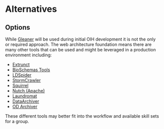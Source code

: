 # Alternatives

## Options

While [Gleaner](https://gleaner.io/) will be used during initial OIH development it is not
the only or required approach.   The web architecture foundation means there are many other tools that
can be used and might be leveraged in a production environment including:

* [Extrunct](https://github.com/scrapinghub/extruct)
* [BioSchemas Tools](https://bioschemas.org/software)
* [LDSpider](https://github.com/ldspider/ldspider)
* [StormCrawler](https://github.com/DigitalPebble/storm-crawler)
* [Squirrel](https://dice-group.github.io/squirrel.github.io/overview.html)
* [Nutch (Apache)](http://nutch.apache.org/)
* [Laundromat](https://github.com/LOD-Laundromat/LOD-Laundromat)
* [DataArchiver](https://github.com/websi96/datasetarchiver)
* [OD Archiver](https://archiver.ai.wu.ac.at/)

These different tools may better fit into the workflow and available
skill sets for a group.
